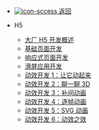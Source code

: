 - [ ![icon-sccess](../../_media/svg/exit.svg) 返回](../../README.md)

- H5

  - [大厂 H5 开发概述](web/h5/大厂H5开发概述.md)
  - [基础页面开发](web/h5/基础页面开发.md)
  - [响应式页面开发](web/h5/响应式页面开发.md)
  - [滑屏应用开发](web/h5/滑屏应用开发.md)
  - [动效开发 1：让它动起来](web/h5/动效开发-1：让它动起来.md)
  - [动效开发 2：聊一聊 3D](web/h5/动效开发-2：聊一聊3D.md)
  - [动效开发 3：补间动画](web/h5/动效开发-3：补间动画.md)
  - [动效开发 4：逐帧动画](web/h5/动效开发-4：逐帧动画.md)
  - [动效开发 5：SVG 动画](web/h5/动效开发-5：SVG动画.md)
  - [动效开发 6：动效之效](web/h5/动效开发-6：动效之效.md)
